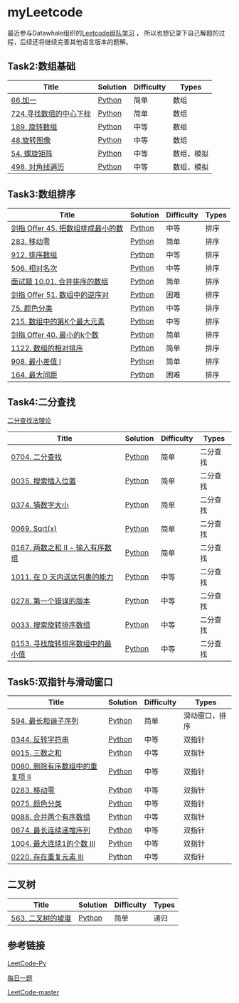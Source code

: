 # myLeetcode
最近参与Datawhale组织的[Leetcode组队学习](https://github.com/itcharge/LeetCode-Py) ，
所以也想记录下自己解题的过程，后续还将继续完善其他语言版本的题解。


## Task2:数组基础
| Title                                                        | Solution                                                     | Difficulty | Types            |
| ------------------------------------------------------------ | ------------------------------------------------------------ | ---------- | ---------------- |
| [66.加一](https://leetcode-cn.com/problems/plus-one/)| [Python](https://github.com/ironartisan/myLeetcode/blob/main/algorithms/066.%20%E5%8A%A0%E4%B8%80.md) | 简单 | 数组 |
| [724.寻找数组的中⼼下标](https://leetcode-cn.com/problems/rotate-array/)| [Python](https://github.com/ironartisan/myLeetcode/blob/main/algorithms/724.%20%E5%AF%BB%E6%89%BE%E6%95%B0%E7%BB%84%E7%9A%84%E4%B8%AD%E5%BF%83%E4%B8%8B%E6%A0%87.md) | 简单  | 数组 |
| [189. 旋转数组](https://leetcode-cn.com/problems/rotate-array/)| [Python](https://github.com/ironartisan/myLeetcode/blob/main/algorithms/189.%20%E6%97%8B%E8%BD%AC%E6%95%B0%E7%BB%84.md) | 中等  | 数组 |
| [48.旋转图像](https://leetcode-cn.com/problems/rotate-image/)| [Python](https://github.com/ironartisan/myLeetcode/blob/main/algorithms/48.%20%E6%97%8B%E8%BD%AC%E5%9B%BE%E5%83%8F.md) | 中等  | 数组 |
| [54. 螺旋矩阵](https://leetcode-cn.com/problems/spiral-matrix/)| [Python](https://github.com/ironartisan/myLeetcode/blob/main/algorithms/54.%20%E8%9E%BA%E6%97%8B%E7%9F%A9%E9%98%B5.md) | 中等  | 数组，模拟 |
| [498. 对角线遍历](https://leetcode-cn.com/problems/diagonal-traverse/)| [Python](https://github.com/ironartisan/myLeetcode/blob/main/algorithms/498.%20%E5%AF%B9%E8%A7%92%E7%BA%BF%E9%81%8D%E5%8E%86.md) | 中等  | 数组，模拟 |

[comment]: <> (| []&#40;&#41;| [Python]&#40;&#41; | 中等 | 排序 |)


[comment]: <> (## 排序基础算法)

[comment]: <> (| Title                                                        | Solution                                                     | )

[comment]: <> (| ------------------------------------------------------------ | ------------------------------------------------------------ |)

[comment]: <> (| 1.冒泡排序| [Python]&#40;&#41;)

[comment]: <> (| 2.插入排序| [Python]&#40;https://github.com/ironartisan/myLeetcode/blob/main/algorithms/sort/%E6%8F%92%E5%85%A5%E6%8E%92%E5%BA%8F.md&#41;)

[comment]: <> (| 3.选择排序| [Python]&#40;&#41;)

[comment]: <> (| 4.希尔排序| [Python]&#40;&#41;)

[comment]: <> (| 5.归并排序| [Python]&#40;&#41;)

[comment]: <> (| **6.快速排序**| [Python]&#40;&#41;)

[comment]: <> (| **7.堆排序**| [Python]&#40;&#41;)

[comment]: <> (| 8.计数排序| [Python]&#40;&#41;)

[comment]: <> (| 9.桶排序| [Python]&#40;&#41;)

[comment]: <> (| 10.基数排序| [Python]&#40;&#41;)



## Task3:数组排序

| Title                                                        | Solution                                                     | Difficulty | Types            |
| ------------------------------------------------------------ | ------------------------------------------------------------ | ---------- | ---------------- |
| [剑指 Offer 45. 把数组排成最小的数](https://leetcode-cn.com/problems/ba-shu-zu-pai-cheng-zui-xiao-de-shu-lcof/)| [Python](https://github.com/ironartisan/myLeetcode/blob/main/algorithms/%E5%89%91%E6%8C%87%20Offer%2045.%20%E6%8A%8A%E6%95%B0%E7%BB%84%E6%8E%92%E6%88%90%E6%9C%80%E5%B0%8F%E7%9A%84%E6%95%B0.md) | 中等 | 排序 |
| [283. 移动零](https://leetcode-cn.com/problems/move-zeroes/)| [Python](https://github.com/ironartisan/myLeetcode/blob/main/algorithms/283.%20%E7%A7%BB%E5%8A%A8%E9%9B%B6.md) | 简单 | 排序 |
| [912. 排序数组](https://leetcode-cn.com/problems/sort-an-array/)| [Python](https://github.com/ironartisan/myLeetcode/blob/main/algorithms/912.%20%E6%8E%92%E5%BA%8F%E6%95%B0%E7%BB%84.md) | 中等 | 排序 |
| [506. 相对名次](https://leetcode-cn.com/problems/relative-ranks/)| [Python](https://github.com/ironartisan/myLeetcode/blob/main/algorithms/506.%20%E7%9B%B8%E5%AF%B9%E5%90%8D%E6%AC%A1.md) | 中等 | 排序 |
| [面试题 10.01. 合并排序的数组](https://leetcode-cn.com/problems/sorted-merge-lcci/)| [Python](https://github.com/ironartisan/myLeetcode/blob/main/algorithms/%E5%89%91%E6%8C%87%20Offer%2045.%20%E6%8A%8A%E6%95%B0%E7%BB%84%E6%8E%92%E6%88%90%E6%9C%80%E5%B0%8F%E7%9A%84%E6%95%B0.md) | 简单 | 排序 |
| [剑指 Offer 51. 数组中的逆序对](https://leetcode-cn.com/problems/shu-zu-zhong-de-ni-xu-dui-lcof/)| [Python](https://github.com/ironartisan/myLeetcode/blob/main/algorithms/%E5%89%91%E6%8C%87%20Offer%2051.%20%E6%95%B0%E7%BB%84%E4%B8%AD%E7%9A%84%E9%80%86%E5%BA%8F%E5%AF%B9.md) | 困难 | 排序 |
| [75. 颜色分类](https://leetcode-cn.com/problems/sort-colors/)| [Python](https://github.com/ironartisan/myLeetcode/blob/main/algorithms/75.%20%E9%A2%9C%E8%89%B2%E5%88%86%E7%B1%BB.md) | 中等 | 排序 |
| [215. 数组中的第K个最大元素](https://leetcode-cn.com/problems/kth-largest-element-in-an-array/)| [Python](https://github.com/ironartisan/myLeetcode/blob/main/algorithms/215.%20%E6%95%B0%E7%BB%84%E4%B8%AD%E7%9A%84%E7%AC%ACK%E4%B8%AA%E6%9C%80%E5%A4%A7%E5%85%83%E7%B4%A0.md) | 中等 | 排序 |
| [剑指 Offer 40. 最小的k个数](https://leetcode-cn.com/problems/zui-xiao-de-kge-shu-lcof/)| [Python](https://github.com/ironartisan/myLeetcode/blob/main/algorithms/%E5%89%91%E6%8C%87%20Offer%2040.%20%E6%9C%80%E5%B0%8F%E7%9A%84k%E4%B8%AA%E6%95%B0.md) | 简单 | 排序 |
| [1122. 数组的相对排序](https://leetcode-cn.com/problems/relative-sort-array/)| [Python](https://github.com/ironartisan/myLeetcode/blob/main/algorithms/1122.%20%E6%95%B0%E7%BB%84%E7%9A%84%E7%9B%B8%E5%AF%B9%E6%8E%92%E5%BA%8F.md) | 简单 | 排序 |
| [908. 最小差值 I](https://leetcode-cn.com/problems/smallest-range-i/)| [Python](https://github.com/ironartisan/myLeetcode/blob/main/algorithms/908.%20%E6%9C%80%E5%B0%8F%E5%B7%AE%E5%80%BC%20I.md) | 简单 | 排序 |
| [164. 最大间距](https://leetcode-cn.com/problems/maximum-gap/)| [Python](https://github.com/ironartisan/myLeetcode/blob/main/algorithms/164.%E6%9C%80%E5%A4%A7%E9%97%B4%E8%B7%9D.md) | 困难 | 排序 |

## Task4:二分查找
[二分查找法理论](https://github.com/ironartisan/myLeetcode/blob/main/base/%E4%BA%8C%E5%88%86%E6%9F%A5%E6%89%BE%E6%B3%95%E7%90%86%E8%AE%BA.md)

| Title                                                        | Solution                                                     | Difficulty | Types            |
| ------------------------------------------------------------ | ------------------------------------------------------------ | ---------- | ---------------- |
| [0704. 二分查找](https://leetcode-cn.com/problems/binary-search/) | [Python](https://github.com/ironartisan/myLeetcode/blob/main/algorithms/704.%20%E4%BA%8C%E5%88%86%E6%9F%A5%E6%89%BE.md) | 简单 | 二分查找 |
| [0035. 搜索插入位置](https://leetcode-cn.com/problems/search-insert-position/) | [Python](https://github.com/ironartisan/myLeetcode/blob/main/algorithms/35.%20%E6%90%9C%E7%B4%A2%E6%8F%92%E5%85%A5%E4%BD%8D%E7%BD%AE.md) | 简单 | 二分查找 |
| [0374. 猜数字大小](https://leetcode-cn.com/problems/guess-number-higher-or-lower/) | [Python](https://github.com/ironartisan/myLeetcode/blob/main/algorithms/374.%20%E7%8C%9C%E6%95%B0%E5%AD%97%E5%A4%A7%E5%B0%8F.md) | 简单 | 二分查找 |
|  [0069. Sqrt(x)](https://leetcode-cn.com/problems/sqrtx/)| [Python](https://github.com/ironartisan/myLeetcode/blob/main/algorithms/69.%20Sqrt(x).md) | 简单 | 二分查找 |
|  [0167. 两数之和 II - 输入有序数组](https://leetcode-cn.com/problems/two-sum-ii-input-array-is-sorted/)| [Python](https://github.com/ironartisan/myLeetcode/blob/main/algorithms/167.%20%E4%B8%A4%E6%95%B0%E4%B9%8B%E5%92%8C%20II%20-%20%E8%BE%93%E5%85%A5%E6%9C%89%E5%BA%8F%E6%95%B0%E7%BB%84.md) | 简单 | 二分查找 |
|  [1011. 在 D 天内送达包裹的能力](https://leetcode-cn.com/problems/capacity-to-ship-packages-within-d-days/)| [Python]() | 中等 | 二分查找 |
| [0278. 第一个错误的版本](https://leetcode-cn.com/problems/first-bad-version/)  | [Python]() | 中等 | 二分查找 |
| [0033. 搜索旋转排序数组](https://leetcode-cn.com/problems/search-in-rotated-sorted-array/) | [Python]() | 中等 | 二分查找 |
| [0153. 寻找旋转排序数组中的最小值](https://leetcode-cn.com/problems/find-minimum-in-rotated-sorted-array/) | [Python]() | 中等 | 二分查找 |

[comment]: <> (|  | [Python]&#40;&#41; | 中等 | 排序 |)


## Task5:双指针与滑动窗口
| Title                                                        | Solution                                                     | Difficulty | Types            |
| ------------------------------------------------------------ | ------------------------------------------------------------ | ---------- | ---------------- |
| [594. 最长和谐子序列](https://leetcode-cn.com/problems/longest-harmonious-subsequence/)| [Python]() | 简单 | 滑动窗口，排序 |
| [0344. 反转字符串](https://leetcode-cn.com/problems/reverse-string/) | [Python]() | 中等 | 双指针 |
| [0015. 三数之和](https://leetcode-cn.com/problems/3sum/) | [Python]() | 中等 | 双指针 |
| [0080. 删除有序数组中的重复项 II](https://leetcode-cn.com/problems/remove-duplicates-from-sorted-array-ii/)| [Python]() | 中等 | 双指针 |
| [0283. 移动零](https://leetcode-cn.com/problems/move-zeroes/) | [Python]() | 中等 | 双指针 |
| [0075. 颜色分类](https://leetcode-cn.com/problems/sort-colors/) | [Python]() | 中等 | 双指针 |
| [0088. 合并两个有序数组](https://leetcode-cn.com/problems/merge-sorted-array/) | [Python]() | 中等 | 双指针 |
| [0674. 最长连续递增序列](https://leetcode-cn.com/problems/longest-continuous-increasing-subsequence/) | [Python]() | 中等 | 双指针 |
| [1004. 最大连续1的个数 III](https://leetcode-cn.com/problems/max-consecutive-ones-iii/) | [Python]() | 中等 | 双指针 |
| [0220. 存在重复元素 III](https://leetcode-cn.com/problems/contains-duplicate-iii/) | [Python]() | 中等 | 双指针 |

## 二叉树

| Title                                                        | Solution                                                     | Difficulty | Types            |
| ------------------------------------------------------------ | ------------------------------------------------------------ | ---------- | ---------------- |
| [563. 二叉树的坡度](https://leetcode-cn.com/problems/binary-tree-tilt/)| [Python](https://github.com/ironartisan/myLeetcode/blob/main/algorithms/563.%20%E4%BA%8C%E5%8F%89%E6%A0%91%E7%9A%84%E5%9D%A1%E5%BA%A6.md) | 简单 | 递归 |

[comment]: <> (| []&#40;&#41;| [Python]&#40;&#41; | 中等 | 排序 |)


## 参考链接
[LeetCode-Py](https://github.com/itcharge/LeetCode-Py)

[每日一题](https://leetcode-cn.com/problemset/all/)

[LeetCode-master](https://github.com/youngyangyang04/leetcode-master)
